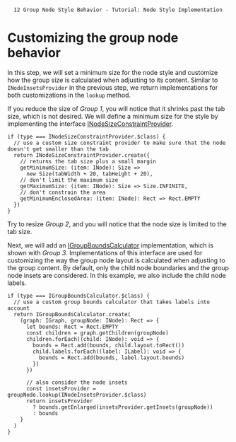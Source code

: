 <!--
 //////////////////////////////////////////////////////////////////////////////
 // @license
 // This file is part of yFiles for HTML 2.6.
 // Use is subject to license terms.
 //
 // Copyright (c) 2000-2024 by yWorks GmbH, Vor dem Kreuzberg 28,
 // 72070 Tuebingen, Germany. All rights reserved.
 //
 //////////////////////////////////////////////////////////////////////////////
-->
#

      12 Group Node Style Behavior - Tutorial: Node Style Implementation

# Customizing the group node behavior

In this step, we will set a minimum size for the node style and customize how the group size is calculated when adjusting to its content. Similar to `INodeInsetsProvider` in the previous step, we return implementations for both customizations in the `lookup` method.

If you reduce the size of _Group 1_, you will notice that it shrinks past the tab size, which is not desired. We will define a minimum size for the style by implementing the interface [INodeSizeConstraintProvider](https://docs.yworks.com/yfileshtml/#/api/INodeSizeConstraintProvider).

```
if (type === INodeSizeConstraintProvider.$class) {
  // use a custom size constraint provider to make sure that the node doesn't get smaller than the tab
  return INodeSizeConstraintProvider.create({
    // returns the tab size plus a small margin
    getMinimumSize: (item: INode): Size =>
      new Size(tabWidth + 20, tabHeight + 20),
    // don't limit the maximum size
    getMaximumSize: (item: INode): Size => Size.INFINITE,
    // don't constrain the area
    getMinimumEnclosedArea: (item: INode): Rect => Rect.EMPTY
  })
}
```

Try to resize _Group 2_, and you will notice that the node size is limited to the tab size.

Next, we will add an [IGroupBoundsCalculator](https://docs.yworks.com/yfileshtml/#/api/IGroupBoundsCalculator) implementation, which is shown with _Group 3_. Implementations of this interface are used for customizing the way the group node layout is calculated when adjusting to the group content. By default, only the child node boundaries and the group node insets are considered. In this example, we also include the child node labels.

```
if (type === IGroupBoundsCalculator.$class) {
  // use a custom group bounds calculator that takes labels into account
  return IGroupBoundsCalculator.create(
    (graph: IGraph, groupNode: INode): Rect => {
      let bounds: Rect = Rect.EMPTY
      const children = graph.getChildren(groupNode)
      children.forEach((child: INode): void => {
        bounds = Rect.add(bounds, child.layout.toRect())
        child.labels.forEach((label: ILabel): void => {
          bounds = Rect.add(bounds, label.layout.bounds)
        })
      })

      // also consider the node insets
      const insetsProvider = groupNode.lookup(INodeInsetsProvider.$class)
      return insetsProvider
        ? bounds.getEnlarged(insetsProvider.getInsets(groupNode))
        : bounds
    }
  )
}
```
